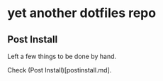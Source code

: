 # yet another dotfiles repo


## Post Install

Left a few things to be done by hand.

Check (Post Install)[postinstall.md].

